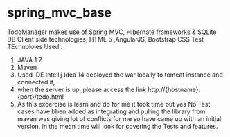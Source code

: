 spring_mvc_base
===============

TodoManager makes use of Spring MVC, Hibernate frameworks & SQLite DB
Client side technologies, HTML 5 ,AngularJS, Bootstrap CSS
Test
TEchnoloies Used :
1. JAVA 1.7
2. Maven
2. Used IDE Intellij Idea 14 deployed the war locally to tomcat instance and connected it,
3. when the server is up, please access the link http://{hostname}:{port}/todo.html
4. As this excercise is learn and do for me it took time but yes No Test cases have bben added as integrating and pulling the
library from maven was giving lot of conflicts for me so have came up with an initial version, in the mean time will look for covering the
 Tests and features.


